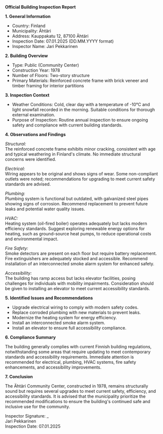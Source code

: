 **Official Building Inspection Report**

**1. General Information**

- Country: Finland
- Municipality: Ähtäri
- Address: Kauppakatu 12, 87100 Ähtäri
- Inspection Date: 07.01.2025 (DD.MM.YYYY format)
- Inspector Name: Jari Pekkarinen

**2. Building Overview**

- Type: Public (Community Center)
- Construction Year: 1978
- Number of Floors: Two-story structure
- Primary Materials: Reinforced concrete frame with brick veneer and timber framing for interior partitions

**3. Inspection Context**

- Weather Conditions: Cold, clear day with a temperature of -10°C and light snowfall recorded in the morning. Suitable conditions for thorough external examination.
- Purpose of Inspection: Routine annual inspection to ensure ongoing safety and compliance with current building standards.

**4. Observations and Findings**

*Structural:*  
The reinforced concrete frame exhibits minor cracking, consistent with age and typical weathering in Finland's climate. No immediate structural concerns were identified.

*Electrical:*  
Wiring appears to be original and shows signs of wear. Some non-compliant outlets were noted; recommendations for upgrading to meet current safety standards are advised.

*Plumbing:*  
Plumbing system is functional but outdated, with galvanized steel pipes showing signs of corrosion. Recommend replacement to prevent future leaks and potential water quality issues.

*HVAC:*  
Heating system (oil-fired boiler) operates adequately but lacks modern efficiency standards. Suggest exploring renewable energy options for heating, such as ground-source heat pumps, to reduce operational costs and environmental impact.

*Fire Safety:*  
Smoke detectors are present on each floor but require battery replacement. Fire extinguishers are adequately stocked and accessible. Recommend installation of an interconnected smoke alarm system for enhanced safety.

*Accessibility:*  
The building has ramp access but lacks elevator facilities, posing challenges for individuals with mobility impairments. Consideration should be given to installing an elevator to meet current accessibility standards.

**5. Identified Issues and Recommendations**

- Upgrade electrical wiring to comply with modern safety codes.
- Replace corroded plumbing with new materials to prevent leaks.
- Modernize the heating system for energy efficiency.
- Install an interconnected smoke alarm system.
- Install an elevator to ensure full accessibility compliance.

**6. Compliance Summary**

The building generally complies with current Finnish building regulations, notwithstanding some areas that require updating to meet contemporary standards and accessibility requirements. Immediate attention is recommended for electrical, plumbing, HVAC systems, fire safety enhancements, and accessibility improvements.

**7. Conclusion**

The Ähtäri Community Center, constructed in 1978, remains structurally sound but requires several upgrades to meet current safety, efficiency, and accessibility standards. It is advised that the municipality prioritize the recommended modifications to ensure the building's continued safe and inclusive use for the community.

Inspector Signature: _  
Jari Pekkarinen  
Inspection Date: 07.01.2025